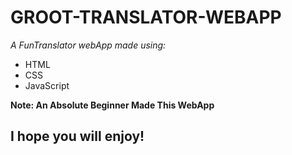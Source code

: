 # GROOT-TRANSLATOR-WEBAPP

*A FunTranslator webApp made using:*

+ HTML
+ CSS
+ JavaScript

**Note: An Absolute Beginner Made This WebApp**
## I hope you will enjoy!